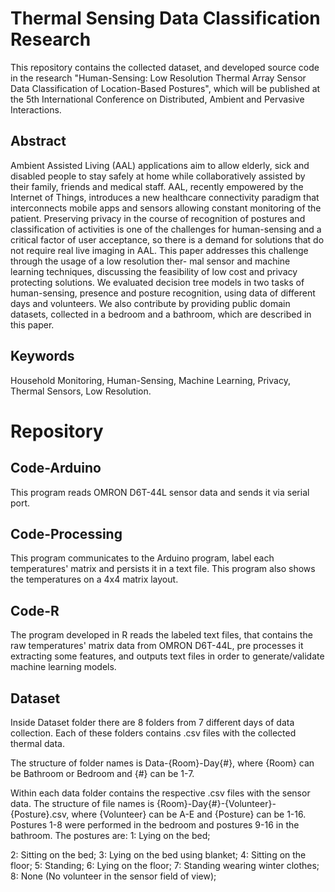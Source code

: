 # Thermal Sensing Data Classification Research
  This repository contains the collected dataset, and developed source code in the research "Human-Sensing: Low Resolution Thermal Array Sensor Data Classification of Location-Based Postures", which will be published at the 5th International Conference on Distributed, Ambient and Pervasive Interactions. 

## Abstract
  Ambient Assisted Living (AAL) applications aim to allow elderly, sick and disabled people to stay safely at home while collaboratively assisted by their family, friends and medical staff. AAL, recently empowered by the Internet of Things, introduces a new healthcare connectivity paradigm that interconnects mobile apps and sensors allowing constant monitoring of the patient. Preserving privacy in the course of recognition of postures and classification of activities is one of the challenges for human-sensing and a critical factor of user acceptance, so there is a demand for solutions that do not require real live imaging in AAL.
  This paper addresses this challenge through the usage of a low resolution ther- mal sensor and machine learning techniques, discussing the feasibility of low cost and privacy protecting solutions. We evaluated decision tree models in two tasks of human-sensing, presence and posture recognition, using data of different days and volunteers. We also contribute by providing public domain datasets, collected in a bedroom and a bathroom, which are described in this paper.
  
## Keywords
Household Monitoring, Human-Sensing, Machine Learning, Privacy, Thermal Sensors, Low Resolution.

# Repository
## Code-Arduino
This program reads OMRON D6T-44L sensor data and sends it via serial port. 

## Code-Processing
This program communicates to the Arduino program, label each temperatures' matrix and persists it in a text file. This program also shows the temperatures on a 4x4 matrix layout. 

## Code-R
The program developed in R reads the labeled text files, that contains the raw temperatures' matrix data from OMRON D6T-44L, pre processes it extracting some features, and outputs text files in order to generate/validate machine learning models. 

## Dataset
Inside Dataset folder there are 8 folders from 7 different days of data collection. Each of these folders contains .csv files with the collected thermal data.

The structure of folder names is Data-{Room}-Day{#}, where {Room} can be Bathroom or Bedroom and {#} can be 1-7.

Within each data folder contains the respective .csv files with the sensor data. The structure of file names is {Room}-Day{#}-{Volunteer}-{Posture}.csv, where {Volunteer} can be A-E and {Posture} can be 1-16. Postures 1-8 were performed in the bedroom and postures 9-16 in the bathroom. The postures are:
1: Lying on the bed;

2: Sitting on the bed;
3: Lying on the bed using blanket;
4: Sitting on the floor;
5: Standing;
6: Lying on the floor;
7: Standing wearing winter clothes;
8: None (No volunteer in the sensor field of view);


